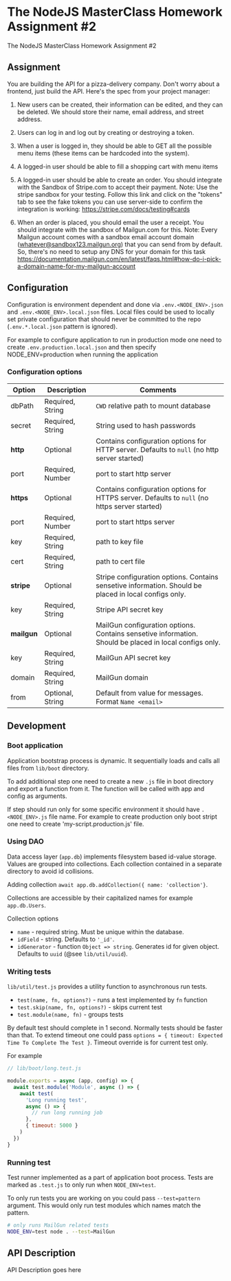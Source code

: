 # The NodeJS MasterClass Homework Assignment #2

The NodeJS MasterClass Homework Assignment #2

## Assignment

You are building the API for a pizza-delivery company. Don't worry about a frontend, just build the API. Here's the spec from your project manager:

1. New users can be created, their information can be edited, and they can be deleted. We should store their name, email address, and street address.

2. Users can log in and log out by creating or destroying a token.

3. When a user is logged in, they should be able to GET all the possible menu items (these items can be hardcoded into the system).

4. A logged-in user should be able to fill a shopping cart with menu items

5. A logged-in user should be able to create an order. You should integrate with the Sandbox of Stripe.com to accept their payment. Note: Use the stripe sandbox for your testing. Follow this link and click on the "tokens" tab to see the fake tokens you can use server-side to confirm the integration is working: https://stripe.com/docs/testing#cards

6. When an order is placed, you should email the user a receipt. You should integrate with the sandbox of Mailgun.com for this. Note: Every Mailgun account comes with a sandbox email account domain (whatever@sandbox123.mailgun.org) that you can send from by default. So, there's no need to setup any DNS for your domain for this task https://documentation.mailgun.com/en/latest/faqs.html#how-do-i-pick-a-domain-name-for-my-mailgun-account

## Configuration

Configuration is environment dependent and done via `.env.<NODE_ENV>.json` and `.env.<NODE_ENV>.local.json` files. Local files could be used to locally set private configuration that should never be committed to the repo (`.env.*.local.json` pattern is ignored).

For example to configure application to run in production mode one need to create `.env.production.local.json` and then specify NODE_ENV=production when running the application

### Configuration options

| Option      | Description      | Comments                                                                                               |
| ----------- | ---------------- | ------------------------------------------------------------------------------------------------------ |
| dbPath      | Required, String | `CWD` relative path to mount database                                                                  |
| secret      | Required, String | String used to hash passwords                                                                          |
| **http**    | Optional         | Contains configuration options for HTTP server. Defaults to `null` (no http server started)            |
| port        | Required, Number | port to start http server                                                                              |
| **https**   | Optional         | Contains configuration options for HTTPS server. Defaults to `null` (no https server started)          |
| port        | Required, Number | port to start https server                                                                             |
| key         | Required, String | path to key file                                                                                       |
| cert        | Required, String | path to cert file                                                                                      |
| **stripe**  | Optional         | Stripe configuration options. Contains sensetive information. Should be placed in local configs only.  |
| key         | Required, String | Stripe API secret key                                                                                  |
| **mailgun** | Optional         | MailGun configuration options. Contains sensetive information. Should be placed in local configs only. |
| key         | Required, String | MailGun API secret key                                                                                 |
| domain      | Required, String | MailGun domain                                                                                         |
| from        | Optional, String | Default from value for messages. Format `Name <email>`                                                 |

## Development

### Boot application

Application bootstrap process is dynamic. It sequentially loads and calls all files from `lib/boot` directory.

To add additional step one need to create a new `.js` file in boot directory and export a function from it. The function will be called with app and config as arguments.

If step should run only for some specific environment it should have `.<NODE_ENV>.js` file name. For example to create production only boot stript one need to create 'my-script.production.js' file.

### Using DAO

Data access layer (`app.db`) implements filesystem based id-value storage. Values are grouped into collections. Each collection contained in a separate directory to avoid id collisions.

Adding collection `await app.db.addCollection({ name: 'collection'}`.

Collections are accessible by their capitalized names for example `app.db.Users`.

Collection options

- `name` - required string. Must be unique within the database.
- `idField` - string. Defaults to `'_id'`.
- `idGenerator` - function `Object => string`. Generates id for given object. Defaults to `uuid` (@see `lib/util/uuid`).

### Writing tests

`lib/util/test.js` provides a utility function to asynchronous run tests.

- `test(name, fn, options?)` - runs a test implemented by `fn` function
- `test.skip(name, fn, options?)` - skips current test
- `test.module(name, fn)` - groups tests

By default test should complete in 1 second. Normally tests should be faster than that. To extend timeout one could pass `options = { timeout: Expected Time To Complete The Test }`. Timeout override is for current test only.

For example

```javascript
// lib/boot/long.test.js

module.exports = async (app, config) => {
  await test.module('Module', async () => {
    await test(
      'Long running test',
      async () => {
        // run long running job
      },
      { timeout: 5000 }
    )
  })
}
```

### Running test

Test runner implemented as a part of application boot process. Tests are marked as `.test.js` to only run when `NODE_ENV=test`.

To only run tests you are working on you could pass `--test=pattern` argument. This would only run test modules which names match the pattern.

```bash
# only runs MailGun related tests
NODE_ENV=test node . --test=MailGun
```

## API Description

API Description goes here
